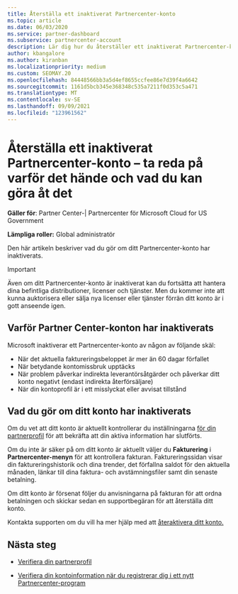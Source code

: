 ```yaml
---
title: Återställa ett inaktiverat Partnercenter-konto
ms.topic: article
ms.date: 06/03/2020
ms.service: partner-dashboard
ms.subservice: partnercenter-account
description: Lär dig hur du återställer ett inaktiverat Partnercenter-konto, varför ett partnerkonto inaktiveras och hur du kan använda ditt konto under indragningen.
author: kbangalore
ms.author: kiranban
ms.localizationpriority: medium
ms.custom: SEOMAY.20
ms.openlocfilehash: 84448566bb3a5d4ef8655ccfee86e7d39f4a6642
ms.sourcegitcommit: 1161d5bcb345e368348c535a7211f0d353c5a471
ms.translationtype: MT
ms.contentlocale: sv-SE
ms.lasthandoff: 09/09/2021
ms.locfileid: "123961562"
---
```

# <a name="restore-a-suspended-partner-center-account---learn-why-it-happens-and-what-to-do-about-it"></a>Återställa ett inaktiverat Partnercenter-konto – ta reda på varför det hände och vad du kan göra åt det

**Gäller för**: Partner Center-| Partnercenter för Microsoft Cloud for US Government

**Lämpliga roller:** Global administratör

Den här artikeln beskriver vad du gör om ditt Partnercenter-konto har inaktiverats.

> [!IMPORTANT]  
> Även om ditt Partnercenter-konto är inaktiverat kan du fortsätta att hantera dina befintliga distributioner, licenser och tjänster. Men du kommer inte att kunna auktorisera eller sälja nya licenser eller tjänster förrän ditt konto är i gott anseende igen.

## <a name="why-partner-center-accounts-are-suspended"></a>Varför Partner Center-konton har inaktiverats

Microsoft inaktiverar ett Partnercenter-konto av någon av följande skäl:

- När det aktuella faktureringsbeloppet är mer än 60 dagar förfallet
- När betydande kontomissbruk upptäcks
- När problem påverkar indirekta leverantörsåtgärder och påverkar ditt konto negativt (endast indirekta återförsäljare)
- När din kontoprofil är i ett misslyckat eller avvisat tillstånd

## <a name="what-to-do-if-your-account-is-suspended"></a>Vad du gör om ditt konto har inaktiverats

Om du vet att ditt konto är aktuellt kontrollerar du inställningarna [för din partnerprofil](https://partner.microsoft.com/pcv/accountsettings/partnerprofile) för att bekräfta att din aktiva information har slutförts. 

Om du inte är säker på om ditt konto är aktuellt väljer du **Fakturering** i **Partnercenter-menyn** för att kontrollera fakturan. Faktureringssidan visar din faktureringshistorik och dina trender, det förfallna saldot för den aktuella månaden, länkar till dina faktura- och avstämningsfiler samt din senaste betalning.

Om ditt konto är försenat följer du anvisningarna på fakturan för att ordna betalningen och skickar sedan en supportbegäran för att återställa ditt konto. 

Kontakta supporten om du vill ha mer hjälp med att [återaktivera ditt konto.](https://partner.microsoft.com/dashboard/support/csp/servicerequests/create)

## <a name="next-steps"></a>Nästa steg

- [Verifiera din partnerprofil](update-your-partner-profile.md)

- [Verifiera din kontoinformation när du registrerar dig i ett nytt Partnercenter-program](verification-responses.md)

